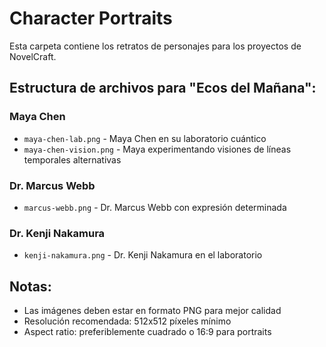 # Character Portraits

Esta carpeta contiene los retratos de personajes para los proyectos de NovelCraft.

## Estructura de archivos para "Ecos del Mañana":

### Maya Chen
- `maya-chen-lab.png` - Maya Chen en su laboratorio cuántico
- `maya-chen-vision.png` - Maya experimentando visiones de líneas temporales alternativas

### Dr. Marcus Webb
- `marcus-webb.png` - Dr. Marcus Webb con expresión determinada

### Dr. Kenji Nakamura
- `kenji-nakamura.png` - Dr. Kenji Nakamura en el laboratorio

## Notas:
- Las imágenes deben estar en formato PNG para mejor calidad
- Resolución recomendada: 512x512 píxeles mínimo
- Aspect ratio: preferiblemente cuadrado o 16:9 para portraits
